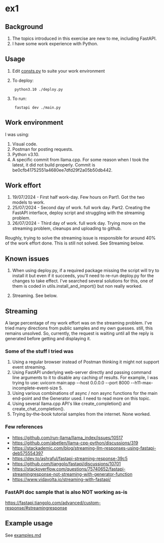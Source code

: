 # ex1


## Background

1. The topics introduced in this exercise are new to me, including FastAPI.
2. I have some work experience with Python.


## Usage

1. Edit [consts.py](consts.py) to suite your work environment
2. To deploy:

        python3.10 ./deploy.py

3. To run:

        fastapi dev ./main.py


## Work environment

I was using:

1. Visual code.
2. Postman for posting requests.
3. Python v3.10.
4. A specific commit from llama.cpp. For some reason when I took the latest, it did not build properly. Commit is be0cfb41752551a4680ee7dfd29f2a05b50db442.


## Work effort
1. 19/07/2024 - First half work-day. Few hours on Part1. Got the two models to work.
2. 25/07/2024 - Second day of work. full work day. Part2. Creating the FastAPI interface, deploy script and struggling with the streaming problem.
3. 26/07/2024 - Third day of work. full work day. Trying more on the streaming problem, cleanups and uploading to github.

Roughly, trying to solve the streaming issue is responsible for around 40% of the work effort done. This is still not solved. See Streaming below.

## Known issues

1. When using deploy.py, if a required package missing the script will try to install it but even if it succeeds, you'll need to re-run deploy.py for the changes to take effect. I've searched several solutions for this, one of them is coded in utils.install_and_import() but non really worked.

2. Streaming. See below.


## Streaming

A large percentage of my work effort was on the streaming problem.
I've tried many directions from public samples and my own guesses. still, this remains unsolved. 
So, currently, the request is waiting until all the reply is generated before getting and displaying it.

### Some of the stuff I tried was
1. Using a regular browser instead of Postman thinking it might not support event streaming.
2. Using FastAPI underlying web-server directly and passing command line arguments to it to disable any caching of results. For example, I was trying to use: uvicorn main:app --host 0.0.0.0 --port 8000 --h11-max-incomplete-event-size 5.
4. Using various combinations of async / non async functions for the main end-point and the Generator used. I need to read more on this topic.
5. Using several llama.cpp API's like create_completion() and create_chat_completion().
6. Trying by-the-book tutorial samples from the internet. None worked.

### Few references
- https://github.com/run-llama/llama_index/issues/10517
- https://github.com/abetlen/llama-cpp-python/discussions/319
- https://stackademic.com/blog/streaming-llm-responses-using-fastapi-deb575554397
- https://dev.to/ashraful/fastapi-streaming-response-39c5
- https://github.com/tiangolo/fastapi/discussions/10701
- https://stackoverflow.com/questions/75740652/fastapi-streamingresponse-not-streaming-with-generator-function
- https://www.vidavolta.io/streaming-with-fastapi/


### FastAPI doc sample that is also NOT working as-is

https://fastapi.tiangolo.com/advanced/custom-response/#streamingresponse

## Example usage

See [examples.md](examples.md)


